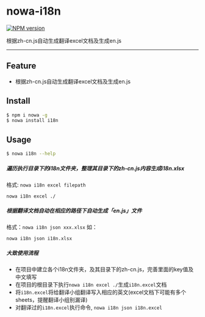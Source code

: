 # nowa-i18n

[![NPM version](https://img.shields.io/npm/v/nowa-i18n.svg?style=flat)](https://npmjs.org/package/nowa-i18n)

根据zh-cn.js自动生成翻译excel文档及生成en.js

---

## Feature

- 根据zh-cn.js自动生成翻译excel文档及生成en.js

## Install

```bash
$ npm i nowa -g
$ nowa install i18n
```

## Usage

```bash
$ nowa i18n --help
```

##### 遍历执行目录下的i18n文件夹，整理其目录下的zh-cn.js内容生成i18n.xlsx
格式: `nowa i18n excel filepath`

```
nowa i18n excel ./
```

##### 根据翻译文档自动在相应的路径下自动生成「en.js」文件

格式：`nowa i18n json xxx.xlsx`
如：

```
nowa i18n json i18n.xlsx
```

##### 大致使用流程
- 在项目中建立各个i18n文件夹，及其目录下的zh-cn.js，完善里面的key值及中文填写
- 在项目的根目录下执行`nowa i18n excel ./`生成`i18n.excel`文档
- 将`i18n.excel`将给翻译小组翻译写入相应的英文(excel文档下可能有多个sheets，提醒翻译小组别漏译)
- 对翻译过的`i18n.excel`执行命令, `nowa i18n json i18n.excel`
